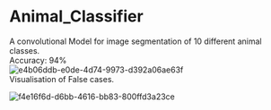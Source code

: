 # Animal_Classifier
A convolutional Model for image segmentation of 10 different animal classes. <br>
Accuracy: 94% <br>
![e4b06ddb-e0de-4d74-9973-d392a06ae63f](https://user-images.githubusercontent.com/60289580/213921322-a010367b-0bfe-4efb-8be2-3f6efcc30807.png) <br>
Visualisation of False cases.<br>

![f4e16f6d-d6bb-4616-bb83-800ffd3a23ce](https://user-images.githubusercontent.com/60289580/213921379-f03b6118-6967-4e25-a7ef-4419020cb22f.png)
